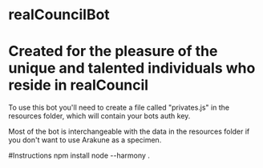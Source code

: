 # realCouncilBot
# Created for the pleasure of the unique and talented individuals who reside in realCouncil
To use this bot you'll need to create a file called "privates.js" in the resources folder, which will contain your bots auth key.

Most of the bot is interchangeable with the data in the resources folder if you don't want to use Arakune as a specimen.


#Instructions
npm install 
node --harmony .


